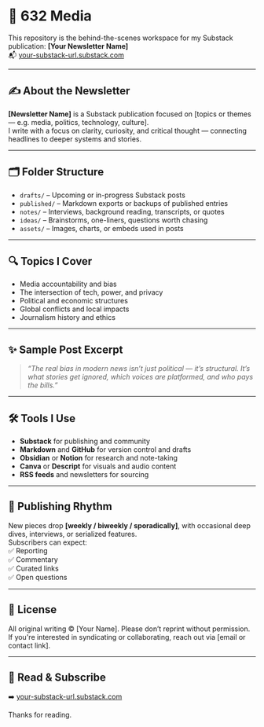 # 📰 632 Media

This repository is the behind-the-scenes workspace for my Substack publication: **[Your Newsletter Name]**  
📬 [your-substack-url.substack.com](https://your-substack-url.substack.com)

---

## ✍️ About the Newsletter

**[Newsletter Name]** is a Substack publication focused on [topics or themes — e.g. media, politics, technology, culture].  
I write with a focus on clarity, curiosity, and critical thought — connecting headlines to deeper systems and stories.

---

## 🗂️ Folder Structure

- `drafts/` – Upcoming or in-progress Substack posts  
- `published/` – Markdown exports or backups of published entries  
- `notes/` – Interviews, background reading, transcripts, or quotes  
- `ideas/` – Brainstorms, one-liners, questions worth chasing  
- `assets/` – Images, charts, or embeds used in posts

---

## 🔍 Topics I Cover

- Media accountability and bias  
- The intersection of tech, power, and privacy  
- Political and economic structures  
- Global conflicts and local impacts  
- Journalism history and ethics  

---

## ✨ Sample Post Excerpt

> *“The real bias in modern news isn’t just political — it’s structural. It’s what stories get ignored, which voices are platformed, and who pays the bills.”*

---

## 🛠 Tools I Use

- **Substack** for publishing and community  
- **Markdown** and **GitHub** for version control and drafts  
- **Obsidian** or **Notion** for research and note-taking  
- **Canva** or **Descript** for visuals and audio content  
- **RSS feeds** and newsletters for sourcing

---

## 💬 Publishing Rhythm

New pieces drop **[weekly / biweekly / sporadically]**, with occasional deep dives, interviews, or serialized features.  
Subscribers can expect:  
✅ Reporting  
✅ Commentary  
✅ Curated links  
✅ Open questions  

---

## 📜 License

All original writing ©️ [Your Name]. Please don’t reprint without permission.  
If you're interested in syndicating or collaborating, reach out via [email or contact link].

---

## 🔗 Read & Subscribe

➡️ [your-substack-url.substack.com](https://your-substack-url.substack.com)

Thanks for reading.
